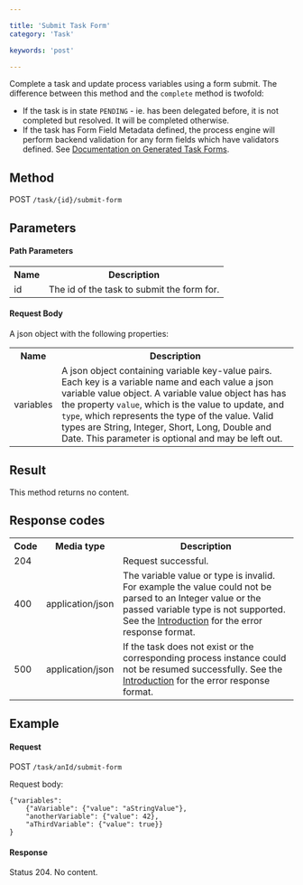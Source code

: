 ```yaml
---

title: 'Submit Task Form'
category: 'Task'

keywords: 'post'

---
```



Complete a task and update process variables using a form submit. The difference between this method and the `complete` method is twofold:

* If the task is in state `PENDING` - ie. has been delegated before, it is not completed but resolved. It will be completed otherwise.
* If the task has Form Field Metadata defined, the process engine will perform backend validation for any form fields which have validators defined. See [Documentation on Generated Task Forms](ref:/guides/user-guide/#tasklist-task-forms-generated-task-forms). 


Method
------

POST `/task/{id}/submit-form`


Parameters
----------
  
#### Path Parameters

<table class="table table-striped">
  <tr>
    <th>Name</th>
    <th>Description</th>
  </tr>
  <tr>
    <td>id</td>
    <td>The id of the task to submit the form for.</td>
  </tr>
</table>
  
#### Request Body

A json object with the following properties:

<table class="table table-striped">
  <tr>
    <th>Name</th>
    <th>Description</th>
  </tr>
  <tr>
    <td>variables</td>
    <td>A json object containing variable key-value pairs. Each key is a variable name and each value a json variable value object.
    A variable value object has has the property <code>value</code>, which is the value to update, and <code>type</code>, which represents the type of the value. Valid types are String, Integer, Short, Long, Double and Date. This parameter is optional and may be left out.</td>
  </tr>
</table>


Result
------

This method returns no content.


Response codes
--------------

<table class="table table-striped">
  <tr>
    <th>Code</th>
    <th>Media type</th>
    <th>Description</th>
  </tr>
  <tr>
    <td>204</td>
    <td></td>
    <td>Request successful.</td>
  </tr>
  <tr>
    <td>400</td>
    <td>application/json</td>
    <td>The variable value or type is invalid. For example the value could not be parsed to an Integer value or the passed variable type is not supported. See the <a href="ref:#overview-introduction">Introduction</a> for the error response format.</td>
  </tr>      
  <tr>
    <td>500</td>
    <td>application/json</td>
    <td>If the task does not exist or the corresponding process instance could not be resumed successfully. See the <a href="ref:#overview-introduction">Introduction</a> for the error response format.</td>
  </tr>
</table>

Example
--------------

#### Request

POST `/task/anId/submit-form`

Request body:

    {"variables":
        {"aVariable": {"value": "aStringValue"},
        "anotherVariable": {"value": 42},
        "aThirdVariable": {"value": true}}
    }

#### Response

Status 204. No content.
